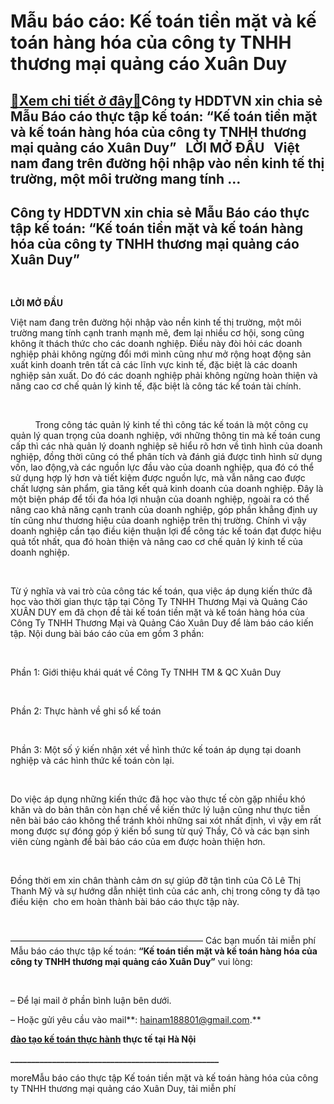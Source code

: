 Mẫu báo cáo: Kế toán tiền mặt và kế toán hàng hóa của công ty TNHH thương mại quảng cáo Xuân Duy
================================================================================================

[:gift:Xem chi tiết ở đây:gift:](https://hddtvn.com/mau-bao-cao-ke-toan-tien-mat-va-ke-toan-hang-hoa-cua-cong-ty-tnhh-thuong-mai-quang-cao-xuan-duy/)Công ty HDDTVN xin chia sẻ Mẫu Báo cáo thực tập kế toán: “Kế toán tiền mặt và kế toán hàng hóa của công ty TNHH thương mại quảng cáo Xuân Duy”   LỜI MỞ ĐẦU   Việt nam đang trên đường hội nhập vào nền kinh tế thị trường, một môi trường mang tính …
------------------------------------------------------------------------------------------------------------------------------------------------------------------------------------------------------------------------------------------------------



Công ty HDDTVN xin chia sẻ Mẫu Báo cáo thực tập kế toán: “Kế toán tiền mặt và kế toán hàng hóa của công ty TNHH thương mại quảng cáo Xuân Duy”
------------------------------------------------------------------------------------------------------------------------------------------------


 



**LỜI MỞ ĐẦU**
   

Việt nam đang trên đường hội nhập vào nền kinh tế thị trường, một môi trường mang tính cạnh tranh mạnh mẽ, đem lại nhiều cơ hội, song cũng không ít thách thức cho các doanh nghiệp. Điều này đòi hỏi các doanh nghiệp phải không ngừng đổi mới mình cũng như mở rộng hoạt động sản xuất kinh doanh trên tất cả các lĩnh vực kinh tế, đặc biệt là các doanh nghiệp sản xuất. Do đó các doanh nghiệp phải không ngừng hoàn thiện và nâng cao cơ chế quản lý kinh tế, đặc biệt là công tác kế toán tài chính.  

   

          Trong công tác quản lý kinh tế thì công tác kế toán là một công cụ quản lý quan trọng của doanh nghiệp, với những thông tin mà kế toán cung cấp thì các nhà quản lý doanh nghiệp sẽ hiểu rõ hơn về tình hình của doanh nghiệp, đồng thời cũng có thể phân tích và đánh giá được tình hình sử dụng vốn, lao động,và các nguồn lực đầu vào của doanh nghiệp, qua đó có thể sử dụng hợp lý hơn và tiết kiệm được nguồn lực, mà vẫn nâng cao được chất lượng sản phẩm, gia tăng kết quả kinh doanh của doanh nghiệp. Đây là một biện pháp để tối đa hóa lợi nhuận của doanh nghiệp, ngoài ra có thể nâng cao khả năng cạnh tranh của doanh nghiệp, góp phần khẳng định uy tín cũng như thương hiệu của doanh nghiệp trên thị trường. Chính vì vậy doanh nghiệp cần tạo điều kiện thuận lợi để công tác kế toán đạt được hiệu quả tốt nhất, qua đó hoàn thiện và nâng cao cơ chế quản lý kinh tế của doanh nghiệp.  

   

Từ ý nghĩa và vai trò của công tác kế toán, qua việc áp dụng kiến thức đã học vào thời gian thực tập tại Công Ty TNHH Thương Mại và Quảng Cáo XUÂN DUY em đã chọn đề tài kế toán tiền mặt và kế toán hàng hóa của Công Ty TNHH Thương Mại và Quảng Cáo Xuân Duy để làm báo cáo kiến tập. Nội dung bài báo cáo của em gồm 3 phần:  

   

Phần 1: Giới thiệu khái quát về Công Ty TNHH TM & QC Xuân Duy  

   

Phần 2: Thực hành về ghi sổ kế toán  

   

Phần 3: Một số ý kiến nhận xét về hình thức kế toán áp dụng tại doanh nghiệp và các hình thức kế toán còn lại.  

   

Do việc áp dụng những kiến thức đã học vào thực tế còn gặp nhiều khó khăn và do bản thân còn hạn chế về kiến thức lý luận cũng như thực tiễn nên bài báo cáo không thể tránh khỏi những sai xót nhất định, vì vậy em rất mong được sự đóng góp ý kiến bổ sung từ quý Thầy, Cô và các bạn sinh viên cùng ngành để bài báo cáo của em được hoàn thiện hơn.  

   

Đồng thời em xin chân thành cảm ơn sự giúp đỡ tận tình của Cô Lê Thị Thanh Mỹ và sự hướng dẫn nhiệt tình của các anh, chị trong công ty đã tạo điều kiện  cho em hoàn thành bài báo cáo thực tập này.  

 



——————————————————————
Các bạn muốn tải miễn phí Mẫu báo cáo thực tập kế toán: **“Kế toán tiền mặt và kế toán hàng hóa của công ty TNHH thương mại quảng cáo Xuân Duy”** vui lòng:  

 



– Để lại mail ở phần bình luận bên dưới.  

 – Hoặc gửi yêu cầu vào mail**: hainam188801@gmail.com.**

**[đào tạo kế toán thực hành](# "đào tạo kế toán thực hành") thực tế tại Hà Nội**  

**\_\_\_\_\_\_\_\_\_\_\_\_\_\_\_\_\_\_\_\_\_\_\_\_\_\_\_\_\_\_\_\_\_\_\_\_\_\_\_\_\_\_\_\_\_\_\_\_\_\_**


moreMẫu báo cáo thực tập Kế toán tiền mặt và kế toán hàng hóa của công ty TNHH thương mại quảng cáo Xuân Duy, tải miễn phí

